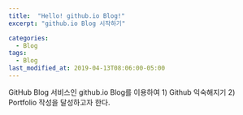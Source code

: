 ```yaml
---
title:  "Hello! github.io Blog!"
excerpt: "github.io Blog 시작하기"

categories:
  - Blog
tags:
  - Blog
last_modified_at: 2019-04-13T08:06:00-05:00
---
```


GitHub Blog 서비스인 github.io Blog를 이용하여 1) Github 익숙해지기 2) Portfolio 작성을 달성하고자 한다.